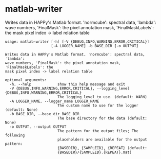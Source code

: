 # matlab-writer

Writes data in HAPPy's Matlab format. 'normcube': spectral data, 'lambda': wave numbers, 'FinalMask': the pixel annotation mask, 'FinalMaskLabels': the mask pixel index -> label relation table

```
usage: matlab-writer [-h] [-V {DEBUG,INFO,WARNING,ERROR,CRITICAL}]
                     [-A LOGGER_NAME] -b BASE_DIR [-o OUTPUT]

Writes data in HAPPy's Matlab format. 'normcube': spectral data, 'lambda':
wave numbers, 'FinalMask': the pixel annotation mask, 'FinalMaskLabels': the
mask pixel index -> label relation table

optional arguments:
  -h, --help            show this help message and exit
  -V {DEBUG,INFO,WARNING,ERROR,CRITICAL}, --logging_level {DEBUG,INFO,WARNING,ERROR,CRITICAL}
                        The logging level to use. (default: WARN)
  -A LOGGER_NAME, --logger_name LOGGER_NAME
                        The custom name to use for the logger (default: None)
  -b BASE_DIR, --base_dir BASE_DIR
                        The base directory for the data (default: None)
  -o OUTPUT, --output OUTPUT
                        The pattern for the output files; The following
                        placeholders are available for the output pattern:
                        {BASEDIR}, {SAMPLEID}, {REPEAT} (default:
                        {BASEDIR}/{SAMPLEID}.{REPEAT}.mat)
```
